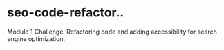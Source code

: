 # seo-code-refactor..
Module 1 Challenge. Refactoring code and adding accessibility for search engine optimization.
